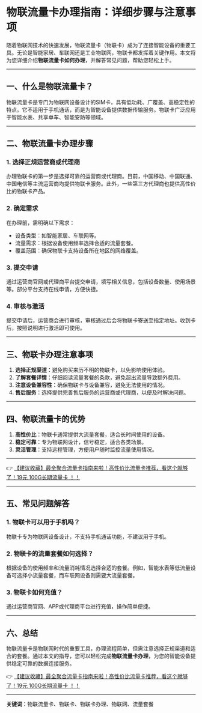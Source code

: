 # 物联流量卡办理指南：详细步骤与注意事项

随着物联网技术的快速发展，物联流量卡（物联卡）成为了连接智能设备的重要工具。无论是智能家居、车联网还是工业物联网，物联卡都发挥着关键作用。本文将为您详细介绍**物联流量卡如何办理**，并解答常见问题，帮助您轻松上手。

---

## 一、什么是物联流量卡？

物联流量卡是专门为物联网设备设计的SIM卡，具有低功耗、广覆盖、高稳定性的特点。它不适用于手机通话，而是为智能设备提供数据传输服务。物联卡广泛应用于智能水表、共享单车、智能安防等领域。

---

## 二、物联流量卡办理步骤

### 1. 选择正规运营商或代理商
办理物联卡的第一步是选择可靠的运营商或代理商。目前，中国移动、中国联通、中国电信等主流运营商均提供物联卡服务。此外，一些第三方代理商也提供高性价比的物联卡产品。

### 2. 确定需求
在办理前，需明确以下需求：
- 设备类型：如智能家居、车联网等。
- 流量需求：根据设备使用频率选择合适的流量套餐。
- 覆盖范围：确保物联卡支持设备所在地区的网络覆盖。

### 3. 提交申请
通过运营商官网或代理商平台提交申请，填写相关信息，包括设备数量、使用场景等。部分平台支持在线申请，方便快捷。

### 4. 审核与激活
提交申请后，运营商会进行审核，审核通过后会将物联卡寄送至指定地址。收到卡后，按照说明进行激活即可使用。

---

## 三、物联卡办理注意事项

1. **选择正规渠道**：避免购买来历不明的物联卡，以免影响使用体验。
2. **了解套餐详情**：仔细阅读流量套餐的条款，避免超出流量导致额外费用。
3. **注意设备兼容性**：确保物联卡与设备兼容，避免无法使用的情况。
4. **售后服务**：选择提供完善售后服务的运营商或代理商，以便及时解决问题。

---

## 四、物联流量卡的优势

1. **高性价比**：物联卡通常提供大流量套餐，适合长时间使用的设备。
2. **稳定可靠**：专为物联网设计，信号稳定，适合各类场景。
3. **灵活管理**：支持远程管理，方便用户随时监控流量使用情况。

---

👉 [【建议收藏】最全聚合流量卡指南来啦！高性价比流量卡推荐，看这个就够了！19元 100G长期流量卡 ！！](https://bit.ly/Liuliangka)

---

## 五、常见问题解答

### 1. 物联卡可以用于手机吗？
物联卡专为物联网设备设计，不支持手机通话功能，不建议用于手机。

### 2. 物联卡的流量套餐如何选择？
根据设备的使用频率和流量消耗情况选择合适的套餐。例如，智能水表等低流量设备可选择小流量套餐，而车联网设备则需要大流量套餐。

### 3. 物联卡如何充值？
通过运营商官网、APP或代理商平台进行充值，操作简单便捷。

---

## 六、总结

物联流量卡是物联网时代的重要工具，办理流程简单，但需注意选择正规渠道和适合的套餐。通过本文的指导，您可以轻松完成**物联流量卡办理**，为您的智能设备提供稳定可靠的数据连接服务。

👉 [【建议收藏】最全聚合流量卡指南来啦！高性价比流量卡推荐，看这个就够了！19元 100G长期流量卡 ！！](https://bit.ly/Liuliangka)

---

**关键词**：物联流量卡、物联卡、物联卡办理、物联网、流量套餐